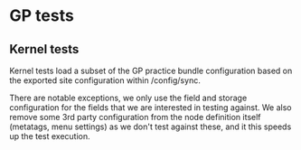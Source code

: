 # GP tests

## Kernel tests
Kernel tests load a subset of the GP practice bundle configuration based on the exported site configuration
within /config/sync.

There are notable exceptions, we only use the field and storage configuration for the fields that we are interested in
testing against. We also remove some 3rd party configuration from the node definition itself (metatags, menu
settings) as we don't test against these, and it this speeds up the test execution.
